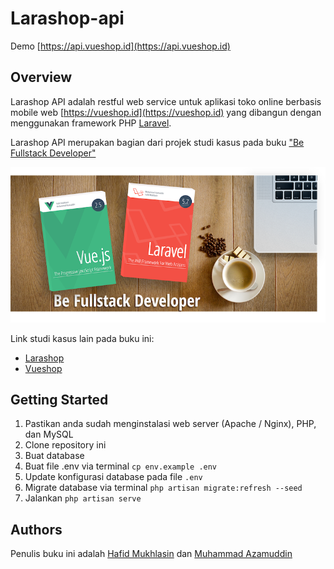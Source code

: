 # Larashop-api

Demo [https://api.vueshop.id](https://api.vueshop.id)

## Overview
Larashop API adalah restful web service untuk aplikasi toko online berbasis mobile web [https://vueshop.id](https://vueshop.id) yang dibangun dengan menggunakan framework PHP [Laravel](https://laravel.com).

Larashop API merupakan bagian dari projek studi kasus pada buku ["Be Fullstack Developer"](http://buku-laravel-vue.com)

[![be fullstack developer](banner.png)](http://buku-laravel-vue.com)

Link studi kasus lain pada buku ini:
- [Larashop](https://github.com/laravel-vue-book/larashop)
- [Vueshop](https://github.com/laravel-vue-book/vueshop)

## Getting Started

1. Pastikan anda sudah menginstalasi web server (Apache / Nginx), PHP, dan MySQL
2. Clone repository ini
3. Buat database
4. Buat file .env via terminal `cp env.example .env`
5. Update konfigurasi database pada file `.env`
6. Migrate database via terminal `php artisan migrate:refresh --seed`
7. Jalankan `php artisan serve`

## Authors

Penulis buku ini adalah [Hafid Mukhlasin](http://hafidmukhlasin.com) dan [Muhammad Azamuddin](http://arrowfunxtion.com)